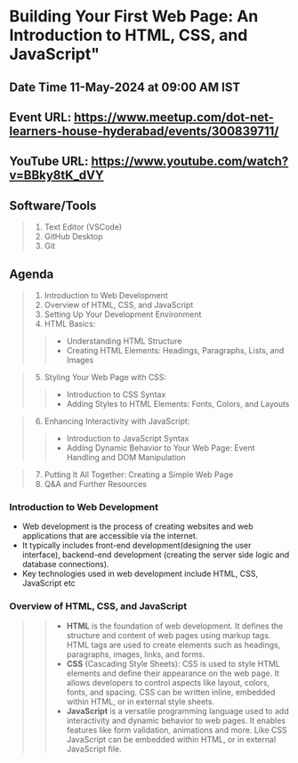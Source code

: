 # Building Your First Web Page: An Introduction to HTML, CSS, and JavaScript"

## Date Time 11-May-2024 at 09:00 AM IST

## Event URL: <https://www.meetup.com/dot-net-learners-house-hyderabad/events/300839711/>

## YouTube URL: <https://www.youtube.com/watch?v=BBky8tK_dVY>

## Software/Tools
>
> 1. Text Editor (VSCode)
> 2. GitHub Desktop
> 3. Git

## Agenda

> 1. Introduction to Web Development
> 2. Overview of HTML, CSS, and JavaScript
> 3. Setting Up Your Development Environment
> 4. HTML Basics:
>>
>> * Understanding HTML Structure
>> * Creating HTML Elements: Headings, Paragraphs, Lists, and Images

> 5. Styling Your Web Page with CSS:
>>
>> * Introduction to CSS Syntax
>> * Adding Styles to HTML Elements: Fonts, Colors, and Layouts

> 6. Enhancing Interactivity with JavaScript:
>>
>> * Introduction to JavaScript Syntax
>> * Adding Dynamic Behavior to Your Web Page: Event Handling and DOM Manipulation

> 7. Putting It All Together: Creating a Simple Web Page
> 8. Q&A and Further Resources

### Introduction to Web Development

* Web development is the process of creating websites and web applications that are accessible via the internet.
* It typically includes front-end development(designing the user interface), backend-end development (creating the server side logic and database connections).
* Key technologies used in web development  include HTML, CSS, JavaScript etc

### Overview of HTML, CSS, and JavaScript
 >>
 >> * **HTML** is the foundation of web development. It defines the structure and content of web pages using markup tags. HTML tags are used to create elements such as headings, paragraphs, images, links, and forms.
>> * **CSS** (Cascading Style Sheets): CSS is used to style HTML elements and define their appearance on the web page. It allows developers to control aspects like layout, colors, fonts, and spacing. CSS can be written inline, embedded within HTML, or in external style sheets.
>> * **JavaScript** is a versatile programming language used to add interactivity and dynamic behavior to web pages. It enables features like form validation, animations and more. Like CSS JavaScript can be embedded within HTML, or in external JavaScript file.
